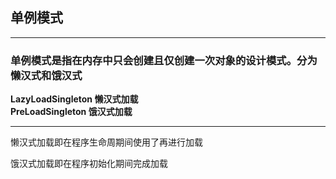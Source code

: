 ## 单例模式

---
### 单例模式是指在内存中只会创建且仅创建一次对象的设计模式。分为懒汉式和饿汉式


 **LazyLoadSingleton 懒汉式加载** \
 **PreLoadSingleton 饿汉式加载**

---
懒汉式加载即在程序生命周期间使用了再进行加载

饿汉式加载即在程序初始化期间完成加载
